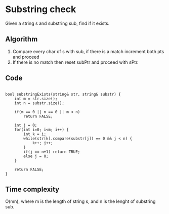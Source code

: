 # Substring check

Given a string s and substring sub, find if it exists.

## Algorithm

1. Compare every char of s with sub, if there is a match increment both pts and proceed
2. If there is no match then reset subPtr and proceed with sPtr.

## Code

```

bool substringExists(string& str, string& substr) {
	int m = str.size();
	int n = substr.size();

	if(m == 0 || n == 0 || m < n)
		return FALSE;

	int j = 0;
	for(int i=0; i<m; i++) {
		int k = i;
		while(str[k].compare(substr[j]) == 0 && j < n) {
			k++; j++;
		}
		if(j == n+1) return TRUE;
		else j = 0;
	}

	return FALSE;
}

```

## Time complexity

O(mn), where m is the length of string s, and n is the lenght of substring sub.
